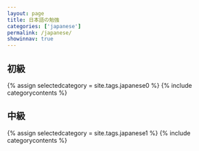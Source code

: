 ```yaml
---
layout: page
title: 日本語の勉強
categories: ['japanese']
permalink: /japanese/
showinnav: true
---
```


## 初級

{% assign selectedcategory = site.tags.japanese0 %}
{% include categorycontents %}

## 中級

{% assign selectedcategory = site.tags.japanese1 %}
{% include categorycontents %}
